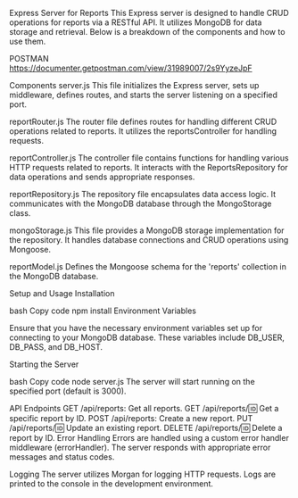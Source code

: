 Express Server for Reports
This Express server is designed to handle CRUD operations for reports via a RESTful API. It utilizes MongoDB for data storage and retrieval. Below is a breakdown of the components and how to use them.

POSTMAN 
https://documenter.getpostman.com/view/31989007/2s9YyzeJpF

Components
server.js
This file initializes the Express server, sets up middleware, defines routes, and starts the server listening on a specified port.

reportRouter.js
The router file defines routes for handling different CRUD operations related to reports. It utilizes the reportsController for handling requests.

reportController.js
The controller file contains functions for handling various HTTP requests related to reports. It interacts with the ReportsRepository for data operations and sends appropriate responses.

reportRepository.js
The repository file encapsulates data access logic. It communicates with the MongoDB database through the MongoStorage class.

mongoStorage.js
This file provides a MongoDB storage implementation for the repository. It handles database connections and CRUD operations using Mongoose.

reportModel.js
Defines the Mongoose schema for the 'reports' collection in the MongoDB database.

Setup and Usage
Installation

bash
Copy code
npm install
Environment Variables

Ensure that you have the necessary environment variables set up for connecting to your MongoDB database. These variables include DB_USER, DB_PASS, and DB_HOST.

Starting the Server

bash
Copy code
node server.js
The server will start running on the specified port (default is 3000).

API Endpoints
GET /api/reports: Get all reports.
GET /api/reports/:id: Get a specific report by ID.
POST /api/reports: Create a new report.
PUT /api/reports/:id: Update an existing report.
DELETE /api/reports/:id: Delete a report by ID.
Error Handling
Errors are handled using a custom error handler middleware (errorHandler). The server responds with appropriate error messages and status codes.

Logging
The server utilizes Morgan for logging HTTP requests. Logs are printed to the console in the development environment.


